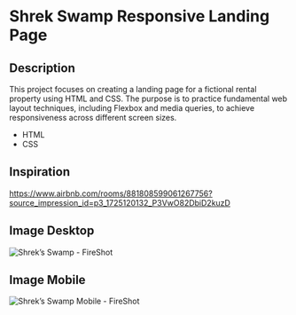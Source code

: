 # Shrek Swamp Responsive Landing Page
## Description
This project focuses on creating a landing page for a fictional rental property using HTML and CSS. The purpose is to practice fundamental web layout techniques, including Flexbox and media queries, to achieve responsiveness across different screen sizes.
- HTML
- CSS

## Inspiration
https://www.airbnb.com/rooms/881808599061267756?source_impression_id=p3_1725120132_P3VwO82DbiD2kuzD

## Image Desktop
![Shrek’s Swamp - FireShot](https://github.com/user-attachments/assets/75e13d92-20f2-48ea-8247-a42260005fe6)

## Image Mobile
![Shrek’s Swamp Mobile - FireShot](https://github.com/user-attachments/assets/516c2244-2945-45fe-a301-3574adf354e3)
